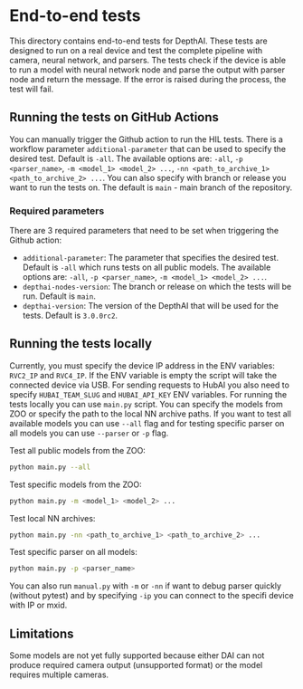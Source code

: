 # End-to-end tests

This directory contains end-to-end tests for DepthAI. These tests are designed to run on a real device and test the complete pipeline with camera, neural network, and parsers.
The tests check if the device is able to run a model with neural network node and parse the output with parser node and return the message. If the error is raised during the process, the test will fail.

## Running the tests on GitHub Actions

You can manually trigger the Github action to run the HIL tests. There is a workflow parameter `additional-parameter` that can be used to specify the desired test. Default is `-all`. The available options are: `-all`, `-p <parser_name>`, `-m <model_1> <model_2> ...`, `-nn <path_to_archive_1> <path_to_archive_2> ...`. You can also specify with branch or release you want to run the tests on. The default is `main` - main branch of the repository.

### Required parameters

There are 3 required parameters that need to be set when triggering the Github action:

- `additional-parameter`: The parameter that specifies the desired test. Default is `-all` which runs tests on all public models. The available options are: `-all`, `-p <parser_name>`, `-m <model_1> <model_2> ...`.
- `depthai-nodes-version`: The branch or release on which the tests will be run. Default is `main`.
- `depthai-version`: The version of the DepthAI that will be used for the tests. Default is `3.0.0rc2`.

## Running the tests locally

Currently, you must specify the device IP address in the ENV variables: `RVC2_IP` and `RVC4_IP`. If the ENV variable is empty the script will take the connected device via USB. For sending requests to HubAI you also need to specify `HUBAI_TEAM_SLUG` and `HUBAI_API_KEY` ENV variables.
For running the tests locally you can use `main.py` script. You can specify the models from ZOO or specify the path to the local NN archive paths. If you want to test all available models you can use `--all` flag and for testing specific parser on all models you can use `--parser` or `-p` flag.

Test all public models from the ZOO:

```bash
python main.py --all
```

Test specific models from the ZOO:

```bash
python main.py -m <model_1> <model_2> ...
```

Test local NN archives:

```bash
python main.py -nn <path_to_archive_1> <path_to_archive_2> ...
```

Test specific parser on all models:

```bash
python main.py -p <parser_name>
```

You can also run `manual.py` with `-m` or `-nn` if want to debug parser quickly (without pytest) and by specifying `-ip` you can connect to the specifi device with IP or mxid.

## Limitations

Some models are not yet fully supported because either DAI can not produce required camera output (unsupported format) or the model requires multiple cameras.
